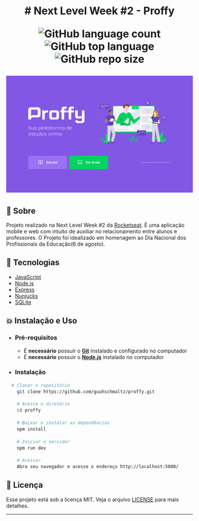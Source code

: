 <h1 align="center"># Next Level Week  #2 - Proffy
  
![GitHub language count](https://img.shields.io/github/languages/count/guuhschmaltz/proffy) 
![GitHub top language](https://img.shields.io/github/languages/top/guuhschmaltz/proffy?style=plastic) 
![GitHub repo size](https://img.shields.io/github/repo-size/guuhschmaltz/proffy) 

![](https://github.com/guuhschmaltz/proffy/blob/master/.github/desktop-home.png?raw=true)
</h1>

## :book: Sobre
Projeto realizado na Next Level Week #2 da [Rocketseat](https://rocketseat.com.br/). É uma aplicação mobile e web com intuito de auxiliar no relacionamento entre alunos e professores.  O Projeto foi idealizado em homenagem ao Dia Nacional dos Profissionais da Educação(6 de agosto).

## :rocket: Tecnologias

-  [JavaScript](https://www.javascript.com/)
-  [Node.js](https://nodejs.org/en/)
-  [Express](https://expressjs.com/)
-  [Nunjucks](https://www.npmjs.com/package/nunjucks)
-  [SQLite](https://www.sqlite.org/index.html)

## :boom:  Instalação e Uso

- ### **Pré-requisitos**

  - É **necessário** possuir o **[Git](https://git-scm.com/)** instalado e configurado no computador
  - É **necessário** possuir o **[Node.js](https://nodejs.org/en/)** instalado no computador


- ### **Instalação**

```sh
  # Clonar o repositório
    git clone https://github.com/guuhschmaltz/proffy.git

    # Acesse o diretório
    cd proffy

    # Baixar e instalar as dependências
    npm install

    # Iniciar o servidor
    npm run dev

    # Acessar
    Abra seu navegador e acesse o endereço http://localhost:5000/
```


## :memo: Licença

Esse projeto está sob a licença MIT. Veja o arquivo [LICENSE](LICENSE.md) para mais detalhes.

---


